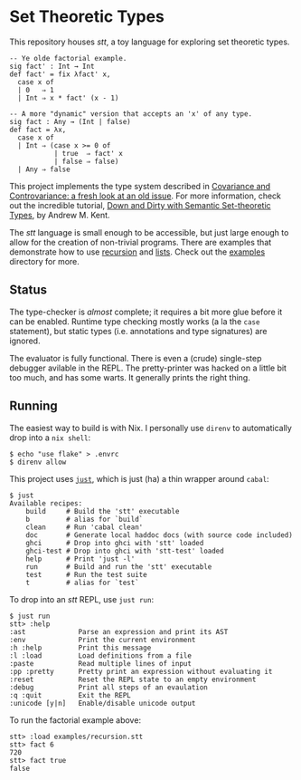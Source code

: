 # Set Theoretic Types

This repository houses *stt*, a toy language for exploring set theoretic types.

```
-- Ye olde factorial example.
sig fact' : Int → Int
def fact' = fix λfact' x,
  case x of
  | 0   ⇒ 1
  | Int ⇒ x * fact' (x - 1)

-- A more "dynamic" version that accepts an 'x' of any type.
sig fact : Any → (Int | false)
def fact = λx,
  case x of
  | Int ⇒ (case x >= 0 of
           | true  ⇒ fact' x
           | false ⇒ false)
  | Any ⇒ false
```

This project implements the type system described in
[Covariance and Controvariance: a fresh look at an old
issue](https://arxiv.org/abs/1809.01427). For more information, check
out the incredible tutorial, [Down and Dirty with Semantic Set-theoretic
Types](https://pnwamk.github.io/sst-tutorial/), by Andrew M. Kent.

The *stt* language is small enough to be accessible, but just large
enough to allow for the creation of non-trivial programs. There are
examples that demonstrate how to use [recursion](examples/recursion.stt)
and [lists](examples/lists.stt). Check out the [examples](examples)
directory for more.

## Status

The type-checker is *almost* complete; it requires a bit more glue before
it can be enabled. Runtime type checking mostly works (a la the `case`
statement), but static types (i.e. annotations and type signatures)
are ignored.

The evaluator is fully functional. There is even a (crude) single-step
debugger avilable in the REPL. The pretty-printer was hacked on a little
bit too much, and has some warts. It generally prints the right thing.

## Running

The easiest way to build is with Nix. I personally use `direnv` to
automatically drop into a `nix shell`:

```
$ echo "use flake" > .envrc
$ direnv allow
```

This project uses [`just`](https://github.com/casey/just), which is
just (ha) a thin wrapper around `cabal`:

```
$ just
Available recipes:
    build     # Build the 'stt' executable
    b         # alias for `build`
    clean     # Run 'cabal clean'
    doc       # Generate local haddoc docs (with source code included)
    ghci      # Drop into ghci with 'stt' loaded
    ghci-test # Drop into ghci with 'stt-test' loaded
    help      # Print 'just -l'
    run       # Build and run the 'stt' executable
    test      # Run the test suite
    t         # alias for `test`
```

To drop into an *stt* REPL, use `just run`:

```
$ just run
stt> :help
:ast             Parse an expression and print its AST
:env             Print the current environment
:h :help         Print this message
:l :load         Load definitions from a file
:paste           Read multiple lines of input
:pp :pretty      Pretty print an expression without evaluating it
:reset           Reset the REPL state to an empty environment
:debug           Print all steps of an evaulation
:q :quit         Exit the REPL
:unicode [y|n]   Enable/disable unicode output
```

To run the factorial example above:

```
stt> :load examples/recursion.stt
stt> fact 6
720
stt> fact true
false
```
